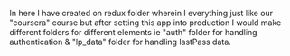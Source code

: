 In here I have created on redux folder 
wherein I everything just like our "coursera" course
but after setting this app into production 
I would make different folders for different
elements ie "auth" folder for handling authentication
& "lp_data" folder for handling lastPass data.